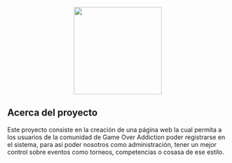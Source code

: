<p align="center"><img src="https://scontent.fscl11-1.fna.fbcdn.net/v/t1.0-9/46754597_488001375023371_2040484270216052736_n.jpg?_nc_cat=1&_nc_ht=scontent.fscl11-1.fna&oh=24fc4ab5c242237e1ae90494c864760f&oe=5CFCD61E" width="200"></p>


## Acerca del proyecto
Este proyecto consiste en la creación de una página web la cual permita a los usuarios de la comunidad de Game Over Addiction poder registrarse en el sistema, para así poder nosotros como administración, tener un mejor control sobre eventos como torneos, competencias o cosasa de ese estilo.
